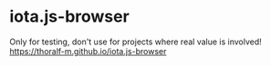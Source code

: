 # iota.js-browser
Only for testing, don't use for projects where real value is involved!
https://thoralf-m.github.io/iota.js-browser

